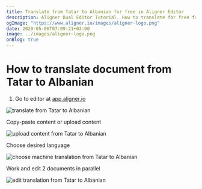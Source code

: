 ```yaml
---
title: Translate from Tatar to Albanian for free in Aligner Editor
description: Aligner Dual Editor Tutorial. How to translate for free from Tatar to Albanian. Aligner is multilingual document management platform. 
ogImage: "https://www.aligner.io/images/aligner-logo.png"
date: 2020-05-06T07:09:21+03:00
image: ../images/aligner-logo.png
onBlog: true
---
```


# How to translate document from Tatar to Albanian

1. Go to editor at [app.aligner.io](https://app.aligner.io "Aligner App web page")

![translate from Tatar to Albanian](../aligner-blank-editor.png "translate from Tatar to Albanian")

Copy-paste content or upload content

![upload content from Tatar to Albanian](../aligner-uploaded-document.png "upload content from Tatar to Albanian")

Choose desired language

![choose machine translation from Tatar to Albanian](../aligner-language-dropdown.png "choose machine translation from Tatar to Albanian")

Work and edit 2 documents in parallel

![edit translation from Tatar to Albanian](../aligner-double-sitded-editor.png "edit translation from Tatar to Albanian")

